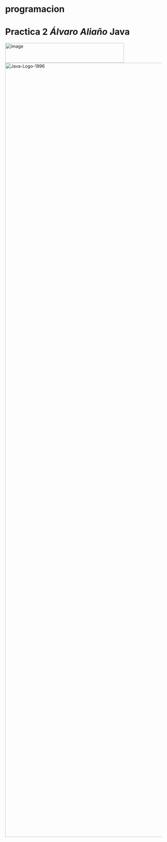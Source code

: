 # programacion
# **Practica 2** *Álvaro Aliaño* **Java**
<img width="382" height="64" alt="image" src="https://github.com/user-attachments/assets/689550cc-cbca-40ec-a609-3a1dd68583ac" />
<img width="3962" height="2492" alt="Java-Logo-1996" src="https://github.com/user-attachments/assets/1b6f44d8-3752-4eba-b486-06115cd0a316" />
